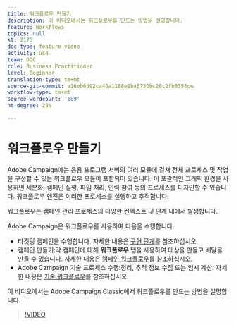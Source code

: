 ```yaml
---
title: 워크플로우 만들기
description: 이 비디오에서는 워크플로우를 만드는 방법을 설명합니다.
feature: Workflows
topics: null
kt: 2175
doc-type: feature video
activity: use
team: DOC
role: Business Practitioner
level: Beginner
translation-type: tm+mt
source-git-commit: a16eb6d92ca40a1188e1ba6730bc28c2fb8358ce
workflow-type: tm+mt
source-wordcount: '189'
ht-degree: 28%

---
```



# 워크플로우 만들기

Adobe Campaign에는 응용 프로그램 서버의 여러 모듈에 걸쳐 전체 프로세스 및 작업을 구성할 수 있는 워크플로우 모듈이 포함되어 있습니다. 이 포괄적인 그래픽 환경을 사용하면 세분화, 캠페인 실행, 파일 처리, 인력 참여 등의 프로세스를 디자인할 수 있습니다. 워크플로우 엔진은 이러한 프로세스를 실행하고 추적합니다.

워크플로우는 캠페인 관리 프로세스의 다양한 컨텍스트 및 단계 내에서 발생합니다.

Adobe Campaign은 워크플로우를 사용하여 다음을 수행합니다.

* 타깃팅 캠페인을 수행합니다. 자세한 내용은 [구현 단계](https://docs.adobe.com/content/help/en/campaign-classic/using/automating-with-workflows/general-operation/building-a-workflow.html#Implementation_steps_)를 참조하십시오.
* 캠페인 만들기:각 캠페인에 대해 **워크플로우** 탭을 사용하여 대상을 만들고 배달을 만들 수 있습니다. 자세한 내용은 [캠페인 워크플로우](https://docs.adobe.com/content/help/ko-KR/campaign-classic/using/automating-with-workflows/general-operation/building-a-workflow.html#campaign-workflows)를 참조하십시오.
* Adobe Campaign 기술 프로세스 수행:정리, 추적 정보 수집 또는 임시 계산. 자세한 내용은 [기술 워크플로우](https://docs.adobe.com/content/help/ko-KR/campaign-classic/using/automating-with-workflows/general-operation/building-a-workflow.html#technical-workflows)를 참조하십시오.

이 비디오에서는 Adobe Campaign Classic에서 워크플로우를 만드는 방법을 설명합니다.

>[!VIDEO](https://video.tv.adobe.com/v/25559?quality=12)
